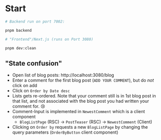 # Start

```bash
# Backend run on port 7002:

pnpm backend

# "Frontend"/Next.js (runs on Port 3080)

pnpm dev:clean

```

## "State confusion"

- Open list of blog posts: http://localhost:3080/blog
- Enter a comment for the first blog post (`ADD YOUR COMMENT`), but do _not_ click on add
- Click on `Order by Date desc`
- Lists gets re-ordered. Note that your comment still is in 1st blog post in that list, and not associated with the blog post you had written your comment for. 😢
- Comment-Input is implemented in `NewestComment` which is a client component
  - `BlogListPage` (RSC) -> `PostTeaser` (RSC) -> `NewestComment` (Client)
- Clicking on `Order by` requests a new `BlogListPage` by changing the query parameters (`OrderByButton` client component)
